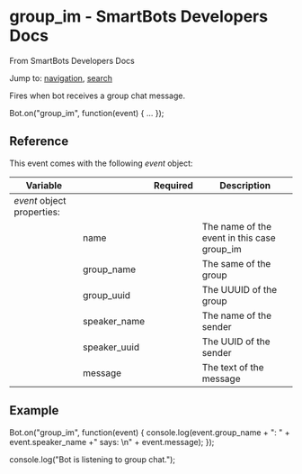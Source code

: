 # group\_im - SmartBots Developers Docs

From SmartBots Developers Docs

Jump to: [navigation](#mw-head), [search](#p-search)

Fires when bot receives a group chat message.

Bot.on("group\_im", function(event) { ... });

## Reference

This event comes with the following _event_ object:

| Variable |     | Required | Description |
| --- | --- | --- | --- |
| _event_ object properties: |     |     |     |
|     | name |     | The name of the event in this case group\_im |
|     | group\_name |     | The same of the group |
|     | group\_uuid |     | The UUUID of the group |
|     | speaker\_name |     | The name of the sender |
|     | speaker\_uuid |     | The UUID of the sender |
|     | message |     | The text of the message |

## Example

Bot.on("group\_im", function(event) {
  console.log(event.group\_name + ": " + event.speaker\_name +" says: \\n" + event.message);
});

console.log("Bot is listening to group chat.");
